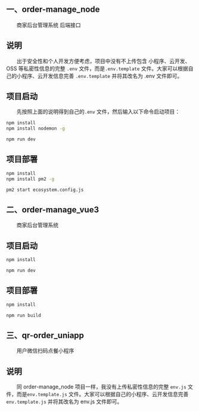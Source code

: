 ## 一、order-manage_node

&emsp;&emsp;商家后台管理系统 后端接口

## 说明

&emsp;&emsp;出于安全性和个人开发方便考虑，项目中没有不上传包含 小程序、云开发、OSS 等私密性信息的完整 `.env` 文件，而是`.env.template` 文件。大家可以根据自己的小程序、云开发信息完善 `.env.template` 并将其改名为 .env 文件即可。

## 项目启动

&emsp;&emsp;先按照上面的说明得到自己的`.env` 文件，然后输入以下命令启动项目：

```sh
npm install
npm install nodemon -g

npm run dev
```

## 项目部署

```sh
npm install
npm install pm2 -g

pm2 start ecosystem.config.js
```

## 二、order-manage_vue3

&emsp;&emsp;商家后台管理系统

## 项目启动

```sh
npm install

npm run dev
```

## 项目部署

```sh
npm install

npm run build
```

## 三、qr-order_uniapp

&emsp;&emsp;用户微信扫码点餐小程序

## 说明

&emsp;&emsp;同 order-manage_node 项目一样，我没有上传私密性信息的完整 `env.js` 文件，而是`env.template.js` 文件。大家可以根据自己的小程序、云开发信息完善 `env.template.js` 并将其改名为 env.js 文件即可。
